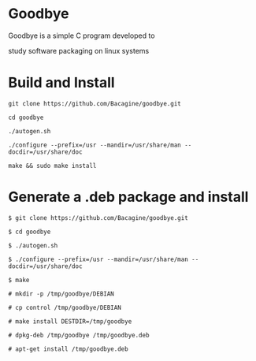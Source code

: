 # Goodbye

Goodbye is a simple C program developed to

study software packaging on linux systems

# Build and Install

`git clone https://github.com/Bacagine/goodbye.git`

`cd goodbye`

`./autogen.sh`

`./configure --prefix=/usr --mandir=/usr/share/man --docdir=/usr/share/doc`

`make && sudo make install`

# Generate a .deb package and install

`$ git clone https://github.com/Bacagine/goodbye.git`

`$ cd goodbye`

`$ ./autogen.sh`

`$ ./configure --prefix=/usr --mandir=/usr/share/man --docdir=/usr/share/doc`

`$ make`

`# mkdir -p /tmp/goodbye/DEBIAN`

`# cp control /tmp/goodbye/DEBIAN`

`# make install DESTDIR=/tmp/goodbye`

`# dpkg-deb /tmp/goodbye /tmp/goodbye.deb`

`# apt-get install /tmp/goodbye.deb`
